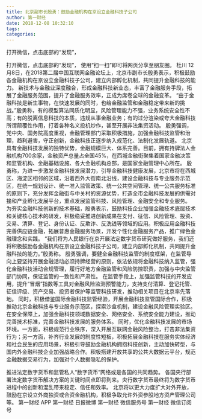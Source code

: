 ```yaml
---
title: 北京副市长殷勇：鼓励金融机构在京设立金融科技子公司
author: 第一财经
date: 2018-12-08 10:32:10
tags: 
categories: 
---
```

打开微信，点击底部的“发现”，
<!-- more -->
打开微信，点击底部的“发现”，
使用“扫一扫”即可将网页分享至朋友圈。
杜川
12月8日，在2018第二届中国互联网金融论坛上，北京市副市长殷勇表示，积极鼓励各金融机构在京设立金融科技子公司，建立内部孵化机制，共同提升金融科技的能力。
新技术与金融业深度融合，形成金融科技新业态，丰富了金融服务手段，拓展了金融服务范围，提升了金融服务效率，正成为席卷全球的金融变革。
“由于金融科技是新生事物，在快速发展的同时，也给金融监管和金融稳定带来新的挑战。”殷勇称，有的模型算法同质化明显，风险管理能力不强，业务系统安全性不高；有的脱离信息科技的本质，违规从事金融业务；有的过分渲染或夸大金融科技所谓颠覆性作用，打着各种名义投机炒作，甚至开展非法集资活动。
殷勇强调，党中央、国务院高度重视，金融管理部门采取积极措施，加强金融科技监管和治理，趋利避害，守正创新，金融科技正逐步纳入规范化、法制化发展轨道。
北京具有金融科技发展的独特优势，金融规模巨大、体系完善。目前，拥有持牌法人金融机构700余家，金融资产总量占全国45%，在西城金融街聚集着国家金融决策和监管机构、金融基础设施、各大金融机构总部，是国家金融管理中心所在。
殷勇称，为进一步激发金融科技发展潜力，引导金融科技健康发展，北京市将在西城区、海淀区相邻的区域，沿着西外大街南北沿线，建设金融科技与专业服务示范区，在统一规划设计、统一准入监管政策、统一公共空间管理、统一公共服务标准的原则下，充分发挥金融街与中关村的资源优势，打造全市金融科技发展的供需对接和产业孵化发展平台，重点发展监管科技、风险管理、金融安全和专业服务。
为夯实金融科技创新的技术基础，殷勇表示，鼓励科技企业加强金融技术底层技术和关键核心技术的研发，积极稳妥推进创新成果在支付、征信、风险管理、投资、交易、清算、登记、身份认证、反欺诈、反洗钱等领域的应用。积极应用金融科技完善供应链金融，拓展普惠金融服务场景，开发个性化金融服务产品，推广绿色金融理念和实践。
“我们将为人民银行在京开展法定数字货币研究做好服务，我们还将积极鼓励各金融机构在京设立金融科技子公司，建立内部孵化机制，共同提升金融科技的能力。”殷勇称。
殷勇强调，要健全金融科技监管的制度框架，在监管导向上要坚持开展金融活动必须持牌经营的原则，依法依规将金融科技纳入监管，强化金融科技活动合规管理，履行好地方金融监管和风险防控职责，加强与中央监管部门协同，保证监管的一致性和严肃性。
在监管手段上，加强监管科技的开发应用，提升“冒烟”指数等工具对金融风险监测预警能力，支持支付清算、登记托管、征信评级、资产交易、投资者保护等监管科技研发，推动相关项目在北京率先落地。
同时，积极借鉴国际金融科技监管经验，开展金融科技监管国际合作，积极推动北京金融科技与专业服务示范区，探索沙盒机制，建设金融风险管理实验区。
在安全保障上，加强金融科技领域数据安全、网络安全、系统安全能力建设，推动完善技术标准，完善金融科技发展的服务体系。
同时，优化金融科技发展的市场环境。一方面，积极规范行业秩序，深入开展互联网金融风险整治，打击非法集资行为；另一方面，补齐行业发展的制度性短板，积极拓展金融科技在服务实体经济和社会民生的应用场景，积极引导鼓励金融机构拥抱科技创新，主动加快转型，与国内外金融科技企业加强战略合作。积极搭建开放共享的公共大数据云平台，规范金融数据交易行为，加强对个人数据隐私的保护。
 
 
推进法定数字货币和监管私人“数字货币”网络或是各国的共同趋势。
各国央行部署法定数字货币解决方案的关键时间点即将到来。央行数字货币最终将为数字货币进程中的创新和混乱带来稳定、信任和效率。
北京将以更大力度扩大对外开放，鼓励在京设立外商独资或合资金融机构，积极争取允许外资参股地方资产管理公司等。
第一财经
APP
第一财经
日报微博
第一财经
微信服务号
第一财经
微信订阅号

